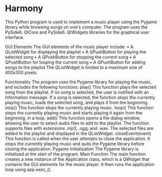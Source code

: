 # Harmony
This Python program is used to implement a music player using the Pygame library while browsing songs on one's computer. The program uses the PySide6. QtCore and PySide6. QtWidgets libraries for the graphical user interface.

GUI Elements
The GUI elements of the music player include:
•	A QListWidget for displaying the playlist
•	A QPushButton for playing the selected song
•	A QPushButton for stopping the current song
•	A QPushButton for looping the current song
•	A QPushButton for adding songs to the playlist
The QListWidget is limited to a maximum size of 400x300 pixels.

Functionality
The program uses the Pygame library for playing the music, and includes the following functions:
play()
This function plays the selected song from the playlist. If no song is selected, the user is notified with an information message. If a song is selected, the function stops the currently playing music, loads the selected song, and plays it from the beginning.
stop()
This function stops the currently playing music.
loop()
This function stops the currently playing music and starts playing it again from the beginning, in a loop.
add()
This function opens a file dialog window, allowing the user to select audio files to add to the playlist. The function supports files with extensions .mp3, .ogg, and .wav. The selected files are added to the playlist and displayed in the QListWidget.
closeEvent(event)
This function is called when the user attempts to close the application. It stops the currently playing music and quits the Pygame library before closing the application.
Pygame Initialization
The Pygame library is initialized at the start of the program.
Main Function
The main function creates a new instance of the Application class, which is a QWidget that contains the GUI elements for the music player. It then runs the application loop using app.exec_().
